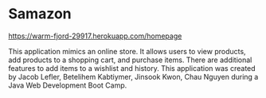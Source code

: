 # Samazon

https://warm-fjord-29917.herokuapp.com/homepage

This application mimics an online store. It allows users to view products, add products to a shopping cart, and purchase items.
There are additional features to add items to a wishlist and history. This application was created by Jacob Lefler, Betelihem Kabtiymer, 
Jinsook Kwon, Chau Nguyen during a Java Web Development Boot Camp.


